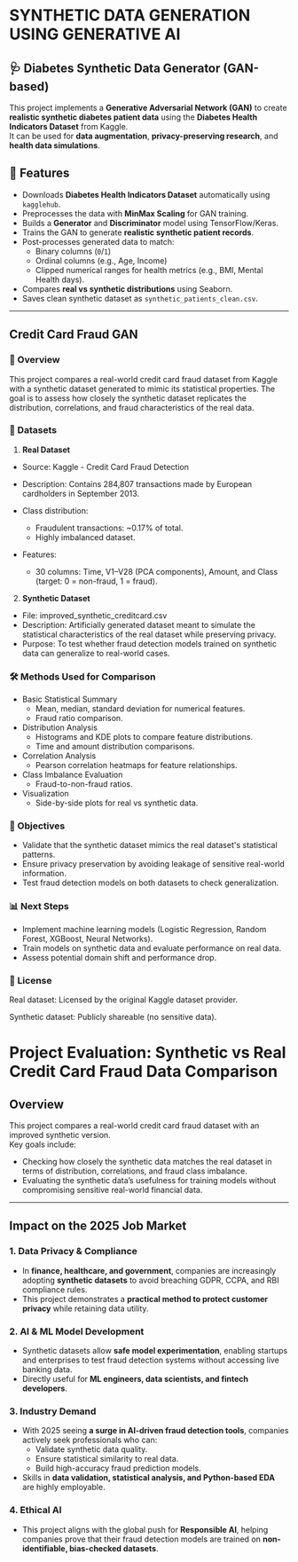 # **SYNTHETIC DATA GENERATION USING GENERATIVE AI**
## 🩺 Diabetes Synthetic Data Generator (GAN-based)

This project implements a **Generative Adversarial Network (GAN)** to create **realistic synthetic diabetes patient data** using the **Diabetes Health Indicators Dataset** from Kaggle.  
It can be used for **data augmentation**, **privacy-preserving research**, and **health data simulations**.

## 📌 Features
- Downloads **Diabetes Health Indicators Dataset** automatically using `kagglehub`.
- Preprocesses the data with **MinMax Scaling** for GAN training.
- Builds a **Generator** and **Discriminator** model using TensorFlow/Keras.
- Trains the GAN to generate **realistic synthetic patient records**.
- Post-processes generated data to match:
  - Binary columns (`0`/`1`)
  - Ordinal columns (e.g., Age, Income)
  - Clipped numerical ranges for health metrics (e.g., BMI, Mental Health days).
- Compares **real vs synthetic distributions** using Seaborn.
- Saves clean synthetic dataset as `synthetic_patients_clean.csv`.
---
## Credit Card Fraud GAN
### 📌 Overview
This project compares a real-world credit card fraud dataset from Kaggle with a synthetic dataset generated to mimic its statistical properties.
The goal is to assess how closely the synthetic dataset replicates the distribution, correlations, and fraud characteristics of the real data.

### 📂 Datasets
1. **Real Dataset**
- Source: Kaggle - Credit Card Fraud Detection

- Description: Contains 284,807 transactions made by European cardholders in September 2013.

- Class distribution:
    - Fraudulent transactions: ~0.17% of total.
    - Highly imbalanced dataset.

- Features:
    - 30 columns: Time, V1–V28 (PCA components), Amount, and Class (target: 0 = non-fraud, 1 = fraud).

2. **Synthetic Dataset**
- File: improved_synthetic_creditcard.csv
- Description: Artificially generated dataset meant to simulate the statistical characteristics of the real dataset while preserving privacy.
- Purpose: To test whether fraud detection models trained on synthetic data can generalize to real-world cases.

### 🛠 Methods Used for Comparison

- Basic Statistical Summary
    - Mean, median, standard deviation for numerical features.
    - Fraud ratio comparison.
- Distribution Analysis
    - Histograms and KDE plots to compare feature distributions.
    - Time and amount distribution comparisons.
- Correlation Analysis
    - Pearson correlation heatmaps for feature relationships.
- Class Imbalance Evaluation
    - Fraud-to-non-fraud ratios.
- Visualization
    - Side-by-side plots for real vs synthetic data.


### 🎯 Objectives
- Validate that the synthetic dataset mimics the real dataset's statistical patterns.
- Ensure privacy preservation by avoiding leakage of sensitive real-world information.
- Test fraud detection models on both datasets to check generalization.


### 📊 Next Steps
- Implement machine learning models (Logistic Regression, Random Forest, XGBoost, Neural Networks).
- Train models on synthetic data and evaluate performance on real data.
- Assess potential domain shift and performance drop.

### 📜 License
Real dataset: Licensed by the original Kaggle dataset provider.

Synthetic dataset: Publicly shareable (no sensitive data).


# Project Evaluation: Synthetic vs Real Credit Card Fraud Data Comparison

## Overview
This project compares a real-world credit card fraud dataset with an improved synthetic version.  
Key goals include:
- Checking how closely the synthetic data matches the real dataset in terms of distribution, correlations, and fraud class imbalance.
- Evaluating the synthetic data’s usefulness for training models without compromising sensitive real-world financial data.

---

## Impact on the 2025 Job Market

### 1. **Data Privacy & Compliance**
- In **finance, healthcare, and government**, companies are increasingly adopting **synthetic datasets** to avoid breaching GDPR, CCPA, and RBI compliance rules.
- This project demonstrates a **practical method to protect customer privacy** while retaining data utility.

### 2. **AI & ML Model Development**
- Synthetic datasets allow **safe model experimentation**, enabling startups and enterprises to test fraud detection systems without accessing live banking data.
- Directly useful for **ML engineers, data scientists, and fintech developers**.

### 3. **Industry Demand**
- With 2025 seeing **a surge in AI-driven fraud detection tools**, companies actively seek professionals who can:
  - Validate synthetic data quality.
  - Ensure statistical similarity to real data.
  - Build high-accuracy fraud prediction models.
- Skills in **data validation, statistical analysis, and Python-based EDA** are highly employable.

### 4. **Ethical AI**
- This project aligns with the global push for **Responsible AI**, helping companies prove that their fraud detection models are trained on **non-identifiable, bias-checked datasets**.



